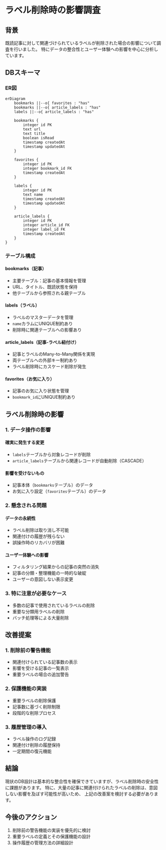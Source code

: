 # ラベル削除時の影響調査

## 背景
既読記事に対して関連づけられているラベルが削除された場合の影響について調査を行いました。
特にデータの整合性とユーザー体験への影響を中心に分析しています。

## DBスキーマ

### ER図

```mermaid
erDiagram
    bookmarks ||--o{ favorites : "has"
    bookmarks ||--o{ article_labels : "has"
    labels ||--o{ article_labels : "has"

    bookmarks {
        integer id PK
        text url
        text title
        boolean isRead
        timestamp createdAt
        timestamp updatedAt
    }

    favorites {
        integer id PK
        integer bookmark_id FK
        timestamp createdAt
    }

    labels {
        integer id PK
        text name
        timestamp createdAt
        timestamp updatedAt
    }

    article_labels {
        integer id PK
        integer article_id FK
        integer label_id FK
        timestamp createdAt
    }
}
```

### テーブル構成

#### bookmarks（記事）
- 主要テーブル：記事の基本情報を管理
- URL、タイトル、既読状態を保持
- 他テーブルから参照される親テーブル

#### labels（ラベル）
- ラベルのマスターデータを管理
- `name`カラムにUNIQUE制約あり
- 削除時に関連テーブルへの影響あり

#### article_labels（記事-ラベル紐付け）
- 記事とラベルのMany-to-Many関係を実現
- 両テーブルへの外部キー制約あり
- ラベル削除時にカスケード削除が発生

#### favorites（お気に入り）
- 記事のお気に入り状態を管理
- `bookmark_id`にUNIQUE制約あり

## ラベル削除時の影響

### 1. データ操作の影響

#### 確実に発生する変更
- `labels`テーブルから対象レコードが削除
- `article_labels`テーブルから関連レコードが自動削除（CASCADE）

#### 影響を受けないもの
- 記事本体（`bookmarks`テーブル）のデータ
- お気に入り設定（`favorites`テーブル）のデータ

### 2. 懸念される問題

#### データの永続性
- ラベル削除は取り消し不可能
- 関連付けの履歴が残らない
- 誤操作時のリカバリが困難

#### ユーザー体験への影響
- フィルタリング結果からの記事の突然の消失
- 記事の分類・整理機能の一時的な破綻
- ユーザーの意図しない表示変更

### 3. 特に注意が必要なケース
- 多数の記事で使用されているラベルの削除
- 重要な分類用ラベルの削除
- バッチ処理等による大量削除

## 改善提案

### 1. 削除前の警告機能
- 関連付けられている記事数の表示
- 影響を受ける記事の一覧表示
- 重要ラベルの場合の追加警告

### 2. 保護機能の実装
- 重要ラベルの削除保護
- 記事数に基づく削除制限
- 段階的な削除プロセス

### 3. 履歴管理の導入
- ラベル操作のログ記録
- 関連付け削除の履歴保持
- 一定期間の復元機能

## 結論
現状のDB設計は基本的な整合性を確保できていますが、ラベル削除時の安全性に課題があります。
特に、大量の記事に関連付けられたラベルの削除は、意図しない影響を及ぼす可能性が高いため、
上記の改善案を検討する必要があります。

## 今後のアクション
1. 削除前の警告機能の実装を優先的に検討
2. 重要ラベルの定義とその保護機能の設計
3. 操作履歴の管理方法の詳細設計
